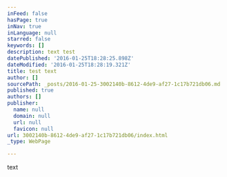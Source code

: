 ```yaml
---
inFeed: false
hasPage: true
inNav: true
inLanguage: null
starred: false
keywords: []
description: text test
datePublished: '2016-01-25T18:28:25.898Z'
dateModified: '2016-01-25T18:28:19.321Z'
title: test text
author: []
sourcePath: _posts/2016-01-25-3002140b-8612-4de9-af27-1c17b721db06.md
published: true
authors: []
publisher:
  name: null
  domain: null
  url: null
  favicon: null
url: 3002140b-8612-4de9-af27-1c17b721db06/index.html
_type: WebPage

---
```

text